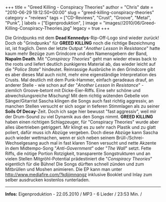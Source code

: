 +++
title = "Greed Killing - Conspiracy Theories"
author = "Chris"
date = "2010-06-29 19:12:50+00:00"
slug = "greed-killing-conspiracy-theories"
category = "reviews"
tags = ["CD-Reviews", "Crust", "Groove", "Metal", "Punk", ]
labels = ["Eigenproduktion", ]
image = "images//2010/06/Greed-Killing-Conspiracy-Theories.jpg"
legacy = true
+++

Die Grindpunks mit dem **Dead Kennedys**-Rip-Off-Logo sind wieder zurück! Doch ob "Grindpunks" für **GREED KILLING** noch die richtige Bezeichnung ist, ist fraglich. Denn der letzte Output "_Another Lesson In Resistance_" hatte kaum mehr Bezüge zum Grindcore und den Namensgebern der Band, **Napalm Death**. Mit "_Conspiracy Theories_" geht man wieder etwas back to the roots und liefert deutlich punkigeres Material ab, das wieder leicht auf die "_Police State_" hindeutet. Reinrassige Ausbrüche in den Grindcore gibt es aber dieses Mal auch nicht, mehr eine eigenständige Interpretation des Crusts. Mal deutlich mit dem Punk-Hammer, einfach geradeaus drauf, an anderer Stelle - wie schon auf der "_Another Lesson In Resistance_" - ziemlich Groove-betont mit Dicke-Eier-Riffs. Eine sehr schöne und abwechslungsreiche Mischung!
Mit dem richtig wütenden Gebelle von Sänger/Gitarrist Sascha klingen die Songs auch fast richtig aggressiv, an manchen Stellen versucht er sich sogar in tieferen Stimmlagen als zu seiner **Soils Of Decay**-Zeit. Doch ich sage hier bewusst "fast aggressiv", weil mir der Drum-Sound zu viel Dynamik aus den Songs nimmt. **GREED KILLING** haben einen richtigen Schlagzeuger, für "Conspiracy Theories" wurde aber alles übertrieben getriggert. Mir klingt es zu sehr nach Plastik und zu glatt poliert, dafür muss ich Abzüge vergeben.
Doch diese Abzüge kann Sascha auch wieder wettmachen, wenn er sich neben seinem Brüll-/Schrei-Wechselgesang auch mal in fast klaren Tönen versucht und nette Akzente in dem Midtempo-Song "_Anti-Government_" oder "_The Wall_" setzt.
Fette Riffs, die nötige Portion Rotzigkeit, transparente Songstrukturen und an vielen Stellen Mitgröhl-Potential prädestiniert die "_Conspiracy Theories_" eigentlich für die Bühne! Die Songs dürften schnell zünden und zum Mitbrüllen und Moshen animieren.
Die EP kann man unter <a href="http://www.mediafire.com/?kdjjjmnqngz">http://www.mediafire.com/?kdjjjmnqngz</a> inklusive Booklet und Inlay zum selber ausdrucken kostenlos runterladen.






---
**Infos:**
Eigenproduktion - 22.05.2010 / 
MP3 - 6 Lieder / 23:53 Min. / 
